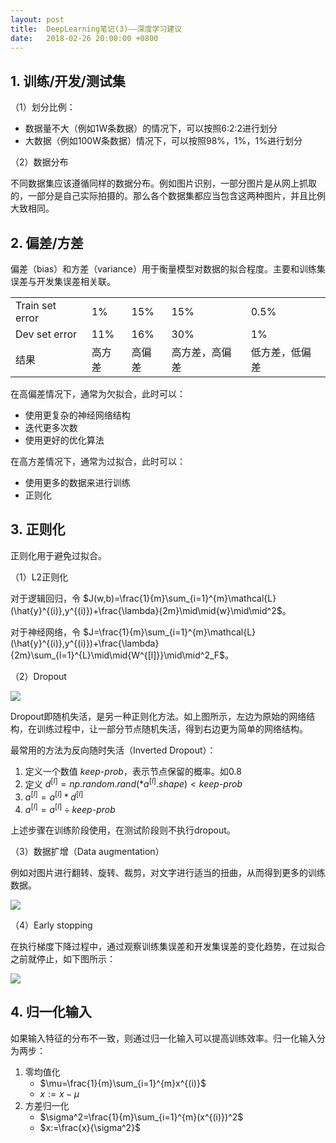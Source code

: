 ```yaml
---
layout: post
title:  DeepLearning笔记(3)——深度学习建议
date:   2018-02-26 20:00:00 +0800
---
```


## 1. 训练/开发/测试集

（1）划分比例：

- 数据量不大（例如1W条数据）的情况下，可以按照6:2:2进行划分
- 大数据（例如100W条数据）情况下，可以按照98%，1%，1%进行划分

（2）数据分布

不同数据集应该遵循同样的数据分布。例如图片识别，一部分图片是从网上抓取的，一部分是自己实际拍摄的。那么各个数据集都应当包含这两种图片，并且比例大致相同。

## 2. 偏差/方差

偏差（bias）和方差（variance）用于衡量模型对数据的拟合程度。主要和训练集误差与开发集误差相关联。

<table>
    <tr>
        <td>Train set error</td><td>1%</td><td>15%</td><td>15%</td><td>0.5%</td>
    </tr>
    <tr>
        <td>Dev set error</td><td>11%</td><td>16%</td><td>30%</td><td>1%</td>
    </tr>
    <tr>
        <td>结果</td><td>高方差</td><td>高偏差</td><td>高方差，高偏差</td><td>低方差，低偏差</td>
    </tr>
</table>

在高偏差情况下，通常为欠拟合，此时可以：

- 使用更复杂的神经网络结构
- 迭代更多次数
- 使用更好的优化算法

在高方差情况下，通常为过拟合，此时可以：

- 使用更多的数据来进行训练
- 正则化

## 3. 正则化

正则化用于避免过拟合。

（1）L2正则化

对于逻辑回归，令 $J(w,b)=\frac{1}{m}\sum_{i=1}^{m}\mathcal{L}(\hat{y}^{(i)},y^{(i)})+\frac{\lambda}{2m}\mid\mid{w}\mid\mid^2$。

对于神经网络，令 $J=\frac{1}{m}\sum_{i=1}^{m}\mathcal{L}(\hat{y}^{(i)},y^{(i)})+\frac{\lambda}{2m}\sum_{l=1}^{L}\mid\mid{W^{[l]}}\mid\mid^2_F$。

（2）Dropout

![]({{site.baseurl}}/images/deeplearning/3-1.svg)

Dropout即随机失活，是另一种正则化方法。如上图所示，左边为原始的网络结构，在训练过程中，让一部分节点随机失活，得到右边更为简单的网络结构。

最常用的方法为反向随时失活（Inverted Dropout）：

1. 定义一个数值 $keep\text{-}prob$，表示节点保留的概率。如0.8
2. 定义 $d^{[l]}=np.random.rand(*a^{[l]}.shape)<keep\text{-}prob$
3. $a^{[l]}=a^{[l]}*d^{[l]}$
4. $a^{[l]}=a^{[l]}\div keep\text{-}prob$

上述步骤在训练阶段使用，在测试阶段则不执行dropout。

（3）数据扩增（Data augmentation）

例如对图片进行翻转、旋转、裁剪，对文字进行适当的扭曲，从而得到更多的训练数据。

![]({{site.baseurl}}/images/deeplearning/3-2.png)

（4）Early stopping

在执行梯度下降过程中，通过观察训练集误差和开发集误差的变化趋势，在过拟合之前就停止，如下图所示：

![]({{site.baseurl}}/images/deeplearning/3-3.svg)

## 4. 归一化输入

如果输入特征的分布不一致，则通过归一化输入可以提高训练效率。归一化输入分为两步：

1. 零均值化
    - $\mu=\frac{1}{m}\sum_{i=1}^{m}x^{(i)}$
    - $x:=x-\mu$
2. 方差归一化
    - $\sigma^2=\frac{1}{m}\sum_{i=1}^{m}(x^{(i)})^2$
    - $x:=\frac{x}{\sigma^2}$